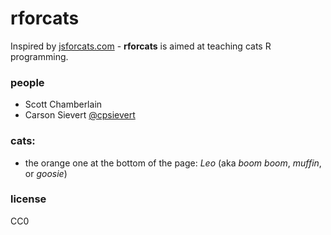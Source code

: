 rforcats
=======

Inspired by [jsforcats.com](http://jsforcats.com/) - __rforcats__ is aimed at teaching cats R programming.

### people

* Scott Chamberlain
* Carson Sievert [@cpsievert](https://github.com/cpsievert)

### cats:

* the orange one at the bottom of the page: _Leo_ (aka _boom boom_, _muffin_, or _goosie_)

### license

CC0
